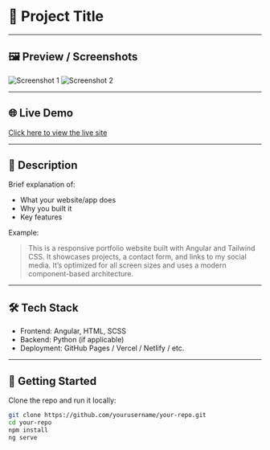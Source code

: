 # 📌 Project Title

> 

---

## 🖼️ Preview / Screenshots

<!-- Add images or GIFs by placing them in the repo or using external links -->

![Screenshot 1](./screenshots/homepage.png)
![Screenshot 2](./screenshots/about.png)

---

## 🌐 Live Demo

[Click here to view the live site](https://your-live-site-link.com)

---

## 📖 Description

Brief explanation of:
- What your website/app does
- Why you built it
- Key features

Example:
> This is a responsive portfolio website built with Angular and Tailwind CSS. It showcases projects, a contact form, and links to my social media. It’s optimized for all screen sizes and uses a modern component-based architecture.

---

## 🛠️ Tech Stack

- Frontend: Angular, HTML, SCSS
- Backend: Python (if applicable)
- Deployment: GitHub Pages / Vercel / Netlify / etc.

---

## 🚀 Getting Started

Clone the repo and run it locally:

```bash
git clone https://github.com/yourusername/your-repo.git
cd your-repo
npm install
ng serve
